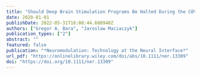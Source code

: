 ```yaml
---
title: "Should Deep Brain Stimulation Programs Be Halted During the COVID-19 Pandemic? Balancing the Risk of COVID-19 Infection Against the Survival Benefits of DBS"
date: 2020-01-01
publishDate: 2022-05-31T16:00:44.600940Z
authors: ["Gregor A. Bara", "Jaroslaw Maciaczyk"]
publication_types: ["2"]
abstract: ""
featured: false
publication: "*Neuromodulation: Technology at the Neural Interface*"
url_pdf: "https://onlinelibrary.wiley.com/doi/abs/10.1111/ner.13309"
doi: "https://doi.org/10.1111/ner.13309"
---
```


